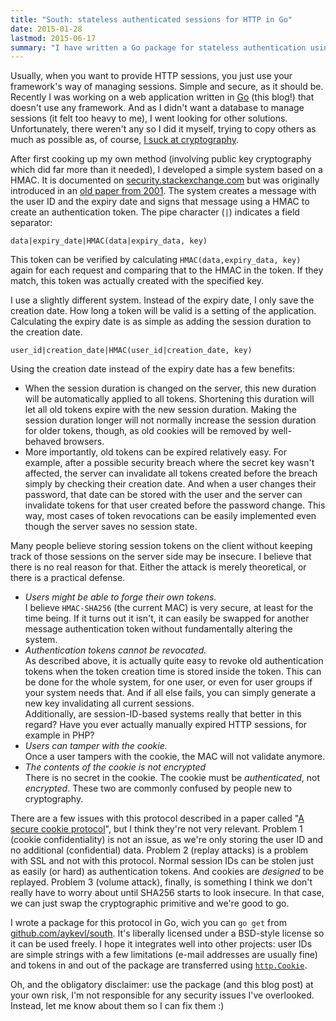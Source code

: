```yaml
---
title: "South: stateless authenticated sessions for HTTP in Go"
date: 2015-01-28
lastmod: 2015-06-17
summary: "I have written a Go package for stateless authentication using HMAC. I believe this system is in practice just as secure as session IDs without having to store state on the server, making authentication a whole lot easier."
---
```

Usually, when you want to provide HTTP sessions, you just use your framework's way of managing sessions. Simple and secure, as it should be. Recently I was working on a web application written in [Go](http://golang.org/) (this blog!) that doesn't use any framework. And as I didn't want a database to manage sessions (it felt too  heavy to me), I went looking for other solutions. Unfortunately, there weren't any so I did it myself, trying to copy others as much as possible as, of course, [I suck at cryptography](http://www.happybearsoftware.com/you-are-dangerously-bad-at-cryptography.html).

After first cooking up my own method (involving public key cryptography which did far more than it needed), I developed a simple system based on a HMAC. It is documented on [security.stackexchange.com](http://security.stackexchange.com/questions/30707/demystifying-web-authentication-stateless-session-cookies) but was originally introduced in an [old paper from 2001](http://cookies.lcs.mit.edu/pubs/webauth:tr.pdf). The system creates a message with the user ID and the expiry date and signs that message using a HMAC to create an authentication token. The pipe character (`|`)  indicates a field separator:

    data|expiry_date|HMAC(data|expiry_data, key)

This token can be verified by calculating `HMAC(data,expiry_data, key)` again for each request and comparing that to the HMAC in the token. If they match, this token was actually created with the specified key.

I use a slightly different system. Instead of the expiry date, I only save the creation date. How long a token will be valid is a setting of the application. Calculating the expiry date is as simple as adding the session duration to the creation date.

    user_id|creation_date|HMAC(user_id|creation_date, key)

Using the creation date instead of the expiry date has a few benefits:

  * When the session duration is changed on the server, this new duration will be automatically applied to all tokens. Shortening this duration will let all old tokens expire with the new session duration. Making the session duration longer will not normally increase the session duration for older tokens, though, as old cookies will be removed by well-behaved browsers.
  * More importantly, old tokens can be expired relatively easy. For example, after a possible security breach where the secret key wasn't affected, the server can invalidate all tokens created before the breach simply by checking their creation date. And when a user changes their password, that date can be stored with the user and the server can invalidate tokens for that user created before the password change. This way, most cases of token revocations can be easily implemented even though the server saves no session state.

Many people believe storing session tokens on the client without keeping track of those sessions on the server side may be insecure. I believe that there is no real reason for that. Either the attack is merely theoretical, or there is a practical defense.

  * *Users might be able to forge their own tokens.*  
I believe `HMAC-SHA256` (the current MAC) is very secure, at least for the time being. If it turns out it isn't, it can easily be swapped for another message authentication token without fundamentally altering the system.
  * *Authentication tokens cannot be revocated.*  
As described above, it is actually quite easy to revoke old authentication tokens when the token creation time is stored inside the token. This can be done for the whole system, for one user, or even for user groups if your system needs that. And if all else fails, you can simply generate a new key invalidating all current sessions.  
Additionally, are session-ID-based systems really that better in this regard? Have you ever actually manually expired HTTP sessions, for example in PHP?
  * *Users can tamper with the cookie.*  
Once a user tampers with the cookie, the MAC will not validate anymore.
  * *The contents of the cookie is not encrypted*  
There is no secret in the cookie. The cookie must be *authenticated*, not *encrypted*. These two are commonly confused by people new to cryptography.

There are a few issues with this protocol described in a paper called "[A secure cookie protocol](http://www.cse.msu.edu/~alexliu/publications/Cookie/cookie.pdf)", but I think they're not very relevant. Problem 1 (cookie confidentiality) is not an issue, as we're only storing the user ID and no additional (confidential) data. Problem 2 (replay attacks) is a problem with SSL and not with this protocol. Normal session IDs can be stolen just as easily (or hard) as authentication tokens. And cookies are *designed* to be replayed. Problem 3 (volume attack), finally, is something I think we don't really have to worry about until SHA256 starts to look insecure. In that case, we can just swap the cryptographic primitive and we're good to go.

I wrote a package for this protocol in Go, wich you can `go get` from [github.com/aykevl/south](https://github.com/aykevl/south). It's liberally licensed under a BSD-style license so it can be used freely. I hope it integrates well into other projects: user IDs are simple strings with a few limitations (e-mail addresses are usually fine) and tokens in and out of the package are transferred using [`http.Cookie`](http://golang.org/pkg/net/http/#Cookie).

Oh, and the obligatory disclaimer: use the package (and this blog post) at your own risk, I'm not responsible for any security issues I've overlooked. Instead, let me know about them so I can fix them :)
